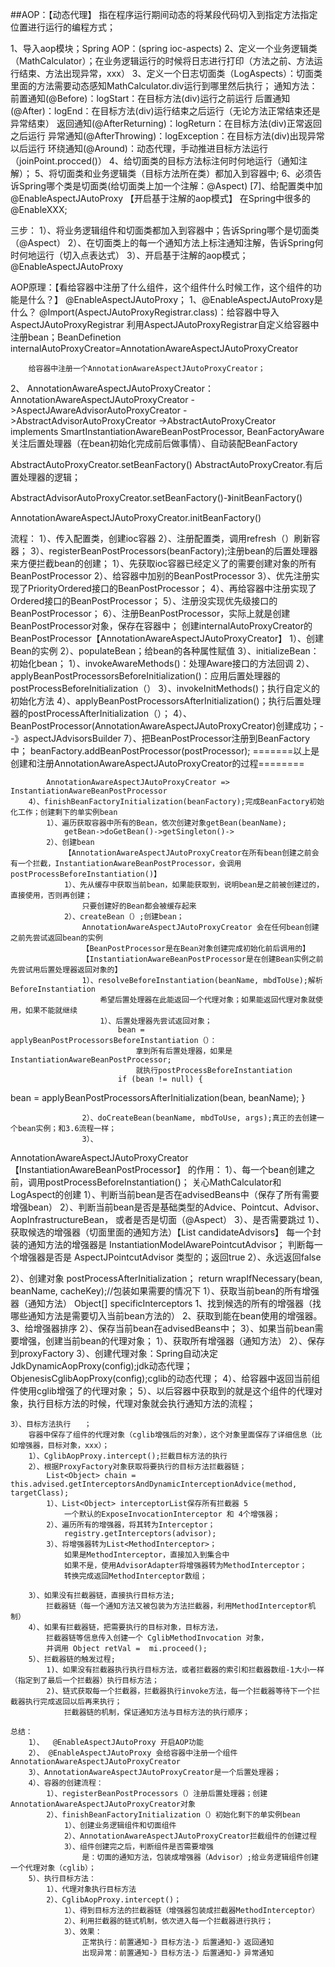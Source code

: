  ##AOP：【动态代理】
 指在程序运行期间动态的将某段代码切入到指定方法指定位置进行运行的编程方式；

  1、导入aop模块；Spring AOP：(spring ioc-aspects)
  2、定义一个业务逻辑类（MathCalculator）；在业务逻辑运行的时候将日志进行打印（方法之前、方法运行结束、方法出现异常，xxx）
  3、定义一个日志切面类（LogAspects）：切面类里面的方法需要动态感知MathCalculator.div运行到哪里然后执行；
  		通知方法：
  			前置通知(@Before)：logStart：在目标方法(div)运行之前运行
  			后置通知(@After)：logEnd：在目标方法(div)运行结束之后运行（无论方法正常结束还是异常结束）
  			返回通知(@AfterReturning)：logReturn：在目标方法(div)正常返回之后运行
  			异常通知(@AfterThrowing)：logException：在目标方法(div)出现异常以后运行
  			环绕通知(@Around)：动态代理，手动推进目标方法运行（joinPoint.procced()）
  4、给切面类的目标方法标注何时何地运行（通知注解）；
  5、将切面类和业务逻辑类（目标方法所在类）都加入到容器中;
  6、必须告诉Spring哪个类是切面类(给切面类上加一个注解：@Aspect)
  [7]、给配置类中加 @EnableAspectJAutoProxy 【开启基于注解的aop模式】
  		在Spring中很多的 @EnableXXX;

  三步：
  	1）、将业务逻辑组件和切面类都加入到容器中；告诉Spring哪个是切面类（@Aspect）
  	2）、在切面类上的每一个通知方法上标注通知注解，告诉Spring何时何地运行（切入点表达式）
   3）、开启基于注解的aop模式；@EnableAspectJAutoProxy

  AOP原理：【看给容器中注册了什么组件，这个组件什么时候工作，这个组件的功能是什么？】
  		@EnableAspectJAutoProxy；
  1、@EnableAspectJAutoProxy是什么？
  		@Import(AspectJAutoProxyRegistrar.class)：给容器中导入AspectJAutoProxyRegistrar
  			利用AspectJAutoProxyRegistrar自定义给容器中注册bean；BeanDefinetion
  			internalAutoProxyCreator=AnnotationAwareAspectJAutoProxyCreator

  		给容器中注册一个AnnotationAwareAspectJAutoProxyCreator；

  2、 AnnotationAwareAspectJAutoProxyCreator：
  		AnnotationAwareAspectJAutoProxyCreator
  			->AspectJAwareAdvisorAutoProxyCreator
  				->AbstractAdvisorAutoProxyCreator
  					->AbstractAutoProxyCreator
  							implements SmartInstantiationAwareBeanPostProcessor, BeanFactoryAware
  						关注后置处理器（在bean初始化完成前后做事情）、自动装配BeanFactory

  AbstractAutoProxyCreator.setBeanFactory()
  AbstractAutoProxyCreator.有后置处理器的逻辑；

  AbstractAdvisorAutoProxyCreator.setBeanFactory()-》initBeanFactory()

  AnnotationAwareAspectJAutoProxyCreator.initBeanFactory()


  流程：
  		1）、传入配置类，创建ioc容器
  		2）、注册配置类，调用refresh（）刷新容器；
  		3）、registerBeanPostProcessors(beanFactory);注册bean的后置处理器来方便拦截bean的创建；
  			1）、先获取ioc容器已经定义了的需要创建对象的所有BeanPostProcessor
  			2）、给容器中加别的BeanPostProcessor
  			3）、优先注册实现了PriorityOrdered接口的BeanPostProcessor；
  			4）、再给容器中注册实现了Ordered接口的BeanPostProcessor；
  			5）、注册没实现优先级接口的BeanPostProcessor；
  			6）、注册BeanPostProcessor，实际上就是创建BeanPostProcessor对象，保存在容器中；
  				创建internalAutoProxyCreator的BeanPostProcessor【AnnotationAwareAspectJAutoProxyCreator】
  				1）、创建Bean的实例
  				2）、populateBean；给bean的各种属性赋值
  				3）、initializeBean：初始化bean；
  						1）、invokeAwareMethods()：处理Aware接口的方法回调
  						2）、applyBeanPostProcessorsBeforeInitialization()：应用后置处理器的postProcessBeforeInitialization（）
  						3）、invokeInitMethods()；执行自定义的初始化方法
  						4）、applyBeanPostProcessorsAfterInitialization()；执行后置处理器的postProcessAfterInitialization（）；
  				4）、BeanPostProcessor(AnnotationAwareAspectJAutoProxyCreator)创建成功；--》aspectJAdvisorsBuilder
  			7）、把BeanPostProcessor注册到BeanFactory中；
  				beanFactory.addBeanPostProcessor(postProcessor);
  =======以上是创建和注册AnnotationAwareAspectJAutoProxyCreator的过程========

  			AnnotationAwareAspectJAutoProxyCreator => InstantiationAwareBeanPostProcessor
  		4）、finishBeanFactoryInitialization(beanFactory);完成BeanFactory初始化工作；创建剩下的单实例bean
  			1）、遍历获取容器中所有的Bean，依次创建对象getBean(beanName);
  				getBean->doGetBean()->getSingleton()->
  			2）、创建bean
  				【AnnotationAwareAspectJAutoProxyCreator在所有bean创建之前会有一个拦截，InstantiationAwareBeanPostProcessor，会调用postProcessBeforeInstantiation()】
  				1）、先从缓存中获取当前bean，如果能获取到，说明bean是之前被创建过的，直接使用，否则再创建；
  					只要创建好的Bean都会被缓存起来
  				2）、createBean（）;创建bean；
  					AnnotationAwareAspectJAutoProxyCreator 会在任何bean创建之前先尝试返回bean的实例
  					【BeanPostProcessor是在Bean对象创建完成初始化前后调用的】
  					【InstantiationAwareBeanPostProcessor是在创建Bean实例之前先尝试用后置处理器返回对象的】
  					1）、resolveBeforeInstantiation(beanName, mbdToUse);解析BeforeInstantiation
  						希望后置处理器在此能返回一个代理对象；如果能返回代理对象就使用，如果不能就继续
  						1）、后置处理器先尝试返回对象；
  							bean = applyBeanPostProcessorsBeforeInstantiation（）：
  								拿到所有后置处理器，如果是InstantiationAwareBeanPostProcessor;
  								就执行postProcessBeforeInstantiation
  							if (bean != null) {
bean = applyBeanPostProcessorsAfterInitialization(bean, beanName);
}

  					2）、doCreateBean(beanName, mbdToUse, args);真正的去创建一个bean实例；和3.6流程一样；
  					3）、


  AnnotationAwareAspectJAutoProxyCreator【InstantiationAwareBeanPostProcessor】	的作用：
  1）、每一个bean创建之前，调用postProcessBeforeInstantiation()；
  		关心MathCalculator和LogAspect的创建
  		1）、判断当前bean是否在advisedBeans中（保存了所有需要增强bean）
  		2）、判断当前bean是否是基础类型的Advice、Pointcut、Advisor、AopInfrastructureBean，
  			或者是否是切面（@Aspect）
  		3）、是否需要跳过
  			1）、获取候选的增强器（切面里面的通知方法）【List<Advisor> candidateAdvisors】
  				每一个封装的通知方法的增强器是 InstantiationModelAwarePointcutAdvisor；
  				判断每一个增强器是否是 AspectJPointcutAdvisor 类型的；返回true
  			2）、永远返回false

  2）、创建对象
  postProcessAfterInitialization；
  		return wrapIfNecessary(bean, beanName, cacheKey);//包装如果需要的情况下
  		1）、获取当前bean的所有增强器（通知方法）  Object[]  specificInterceptors
  			1、找到候选的所有的增强器（找哪些通知方法是需要切入当前bean方法的）
  			2、获取到能在bean使用的增强器。
  			3、给增强器排序
  		2）、保存当前bean在advisedBeans中；
  		3）、如果当前bean需要增强，创建当前bean的代理对象；
  			1）、获取所有增强器（通知方法）
  			2）、保存到proxyFactory
  			3）、创建代理对象：Spring自动决定
  				JdkDynamicAopProxy(config);jdk动态代理；
  				ObjenesisCglibAopProxy(config);cglib的动态代理；
  		4）、给容器中返回当前组件使用cglib增强了的代理对象；
  		5）、以后容器中获取到的就是这个组件的代理对象，执行目标方法的时候，代理对象就会执行通知方法的流程；


  	3）、目标方法执行	；
  		容器中保存了组件的代理对象（cglib增强后的对象），这个对象里面保存了详细信息（比如增强器，目标对象，xxx）；
  		1）、CglibAopProxy.intercept();拦截目标方法的执行
  		2）、根据ProxyFactory对象获取将要执行的目标方法拦截器链；
  			List<Object> chain = this.advised.getInterceptorsAndDynamicInterceptionAdvice(method, targetClass);
  			1）、List<Object> interceptorList保存所有拦截器 5
  				一个默认的ExposeInvocationInterceptor 和 4个增强器；
  			2）、遍历所有的增强器，将其转为Interceptor；
  				registry.getInterceptors(advisor);
  			3）、将增强器转为List<MethodInterceptor>；
  				如果是MethodInterceptor，直接加入到集合中
  				如果不是，使用AdvisorAdapter将增强器转为MethodInterceptor；
  				转换完成返回MethodInterceptor数组；

  		3）、如果没有拦截器链，直接执行目标方法;
  			拦截器链（每一个通知方法又被包装为方法拦截器，利用MethodInterceptor机制）
  		4）、如果有拦截器链，把需要执行的目标对象，目标方法，
  			拦截器链等信息传入创建一个 CglibMethodInvocation 对象，
  			并调用 Object retVal =  mi.proceed();
  		5）、拦截器链的触发过程;
  			1)、如果没有拦截器执行执行目标方法，或者拦截器的索引和拦截器数组-1大小一样（指定到了最后一个拦截器）执行目标方法；
  			2)、链式获取每一个拦截器，拦截器执行invoke方法，每一个拦截器等待下一个拦截器执行完成返回以后再来执行；
  				拦截器链的机制，保证通知方法与目标方法的执行顺序；

  	总结：
  		1）、  @EnableAspectJAutoProxy 开启AOP功能
  		2）、 @EnableAspectJAutoProxy 会给容器中注册一个组件 AnnotationAwareAspectJAutoProxyCreator
  		3）、AnnotationAwareAspectJAutoProxyCreator是一个后置处理器；
  		4）、容器的创建流程：
  			1）、registerBeanPostProcessors（）注册后置处理器；创建AnnotationAwareAspectJAutoProxyCreator对象
  			2）、finishBeanFactoryInitialization（）初始化剩下的单实例bean
  				1）、创建业务逻辑组件和切面组件
  				2）、AnnotationAwareAspectJAutoProxyCreator拦截组件的创建过程
  				3）、组件创建完之后，判断组件是否需要增强
  					是：切面的通知方法，包装成增强器（Advisor）;给业务逻辑组件创建一个代理对象（cglib）；
  		5）、执行目标方法：
  			1）、代理对象执行目标方法
  			2）、CglibAopProxy.intercept()；
  				1）、得到目标方法的拦截器链（增强器包装成拦截器MethodInterceptor）
  				2）、利用拦截器的链式机制，依次进入每一个拦截器进行执行；
  				3）、效果：
  					正常执行：前置通知-》目标方法-》后置通知-》返回通知
  					出现异常：前置通知-》目标方法-》后置通知-》异常通知

 
